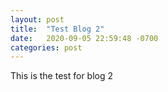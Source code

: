 ```yaml
---
layout: post
title:  "Test Blog 2"
date:   2020-09-05 22:59:48 -0700
categories: post
---
```


This is the test for blog 2
